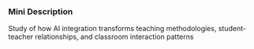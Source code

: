 ### Mini Description

Study of how AI integration transforms teaching methodologies, student-teacher relationships, and classroom interaction patterns
